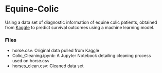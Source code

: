 # Equine-Colic
Using a data set of diagnostic information of equine colic patients, obtained from [Kaggle](https://www.kaggle.com/datasets/uciml/horse-colic) to predict survival outcomes using a machine learning model.

### Files
- horse.csv: Original data pulled from Kaggle
- Colic_Cleaning.ipynb: A Jupyter Notebook detailing cleaning process used on horse.csv
- horses_clean.csv: Cleaned data set
